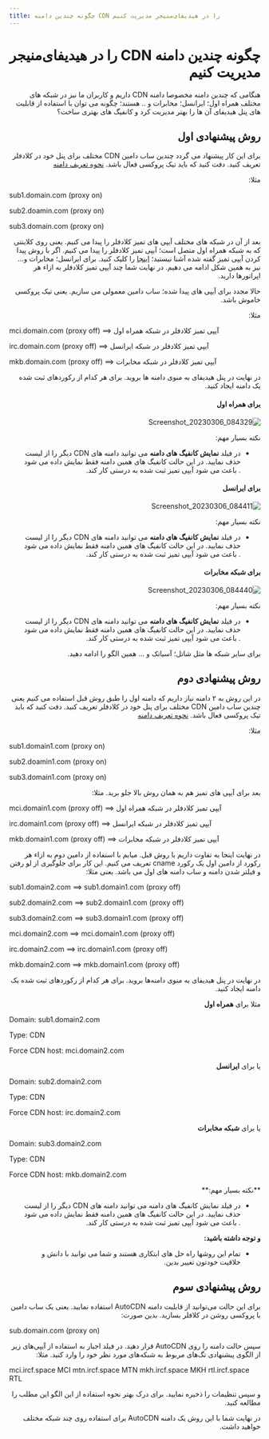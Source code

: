 ```yaml
---
title: چگونه چندین دامنه CDN را در هیدیفای‌منیجر مدیریت کنیم
---
```


<div dir="rtl" markdown="1">
  
# چگونه چندین دامنه CDN را در هیدیفای‌منیجر مدیریت کنیم

هنگامی که چندین دامنه مخصوصا دامنه CDN داریم و کاربران ما نیز در شبکه های مختلف همراه اول؛ ایرانسل؛ مخابرات و .. هستند؛ چگونه می توان با استفاده از قابلیت های پنل هیدیفای آن ها را بهتر مدیریت کرد و کانفیگ های بهتری ساخت؟









## روش پیشنهادی اول
برای این کار پیشنهاد می گردد
چندین ساب دامین CDN مختلف برای پنل خود در کلادفلر تعریف کنید. دفت کنید که باید تیک پروکسی فعال باشد. [نحوه تعریف دامنه](https://github.com/hiddify/hiddify-config/wiki/%D8%A7%D9%86%D9%88%D8%A7%D8%B9-%D8%AF%D8%A7%D9%85%D9%86%D9%87-%D9%88-%D9%86%D8%AD%D9%88%D9%87-%D8%AB%D8%A8%D8%AA-%E2%80%8C%D8%A2%D9%86%E2%80%8C%D9%87%D8%A7)

مثلا:
<div dir="ltr" markdown="1">
  
sub1.domain.com  (proxy on)

sub2.doamin.com (proxy on)

sub3.domain.com (proxy on)

</div>


بعد از آن در شبکه های مختلف آیپی های تمیز کلادفلر را پیدا می کنیم. یعنی روی کلاینتی که به شبکه همراه اول متصل است؛ آیپی تمیز کلادفلر را پیدا می کنیم. اگر با روش پیدا کردن آیپی تمیز گفته شده آشنا نیستید؛ [اینجا](https://github.com/hiddify/hiddify-config/wiki/%DA%86%DA%AF%D9%88%D9%86%DA%AF%DB%8C-%DB%8C%D8%A7%D9%81%D8%AA%D9%86-%D8%A2%DB%8C%D9%BE%DB%8C-%D8%AA%D9%85%DB%8C%D8%B2-%DA%A9%D9%84%D8%A7%D8%AF%D9%81%D9%84%D8%B1) را کلیک کنید.
 برای ایرانسل؛ مخابرات و... نیز به همین شکل ادامه می دهیم. در نهایت شما چند آیپی تمیز کلادفلر به ازاء هر اپراتورها  دارید. 

حالا مجدد برای آیپی های پیدا شده؛ ساب دامین معمولی می سازیم. یعنی تیک پروکسی خاموش باشد.

مثلا:
<div dir="ltr" markdown="1">
  
mci.domain.com  (proxy off)  ==>  آیپی تمیز کلادفلر در شبکه همراه اول

irc.domain.com   (proxy off)  ==>  آیپی تمیز کلادفلر در شبکه ایرانسل

mkb.domain.com  (proxy off)  ==>  آیپی تمیز کلادفلر در شبکه مخابرات
</div>

در نهایت در پنل هیدیفای به منوی دامنه ها بروید. برای هر کدام از رکوردهای ثبت شده یک دامنه ایجاد کنید.

#### برای همراه اول

![Screenshot_20230306_084329](https://user-images.githubusercontent.com/125398461/223029768-d9817136-fd07-413d-a273-ceffd8ddc328.png)

نکته بسیار مهم:

- در فیلد **نمایش کانفیگ های دامنه** می توانید دامنه های CDN دیگر را از لیست حذف نمایید. در این حالت کانفیگ های همین دامنه فقط نمایش داده می شود . باعث می شود آیپی تمیز ثبت شده به درستی کار کند.

#### برای ایرانسل

![Screenshot_20230306_084411](https://user-images.githubusercontent.com/125398461/223029873-be4a8617-95c2-4c93-befd-7bbf50b91073.png)

نکته بسیار مهم:

- در فیلد **نمایش کانفیگ های دامنه** می توانید دامنه های CDN دیگر را از لیست حذف نمایید. در این حالت کانفیگ های همین دامنه فقط نمایش داده می شود . باعث می شود آیپی تمیز ثبت شده به درستی کار کند.

#### برای شبکه مخابرات 

![Screenshot_20230306_084440](https://user-images.githubusercontent.com/125398461/223029865-7625d50d-3c03-43d1-b191-e6c5f2fe00d4.png)

نکته بسیار مهم:

- در فیلد **نمایش کانفیگ های دامنه** می توانید دامنه های CDN دیگر را از لیست حذف نمایید. در این حالت کانفیگ های همین دامنه فقط نمایش داده می شود . باعث می شود آیپی تمیز ثبت شده به درستی کار کند.


برای سایر شبکه ها مثل شاتل؛ آسیاتک و ... همین الگو را ادامه دهید.

## روش پیشنهادی دوم

در این روش به ۲ دامنه نیاز داریم  که دامنه اول را طبق روش قبل استفاده می کنیم یعنی چندین ساب دامین CDN مختلف برای پنل خود در کلادفلر تعریف کنید. دفت کنید که باید تیک پروکسی فعال باشد. [نحوه تعریف دامنه](https://github.com/hiddify/hiddify-config/wiki/%D8%A7%D9%86%D9%88%D8%A7%D8%B9-%D8%AF%D8%A7%D9%85%D9%86%D9%87-%D9%88-%D9%86%D8%AD%D9%88%D9%87-%D8%AB%D8%A8%D8%AA-%E2%80%8C%D8%A2%D9%86%E2%80%8C%D9%87%D8%A7)

مثلا:
<div dir="ltr" markdown="1">
  
sub1.domain1.com (proxy on)

sub2.doamin1.com (proxy on)

sub3.domain1.com (proxy on)
</div>

بعد برای آیپی های تمیز هم به همان روش بالا جلو برید. مثلا:
<div dir="ltr" markdown="1">
  
mci.domain1.com (proxy off) ==> آیپی تمیز کلادفلر در شبکه همراه اول

irc.domain1.com (proxy off) ==> آیپی تمیز کلادفلر در شبکه ایرانسل

mkb.domain1.com (proxy off) ==> آیپی تمیز کلادفلر در شبکه مخابرات
</div>

در نهایت اینجا یه تفاوت داریم با روش قبل. میایم با استفاده از دامین دوم به ازاء هر رکورد از دامین اول یک رکورد cname  تعریف می کنیم. این کار برای جلوگیری از لو رفتن و فیلتر شدن دامنه و ساب دامنه های اول می باشد. یعنی مثلا:

<div dir="ltr" markdown="1">
  
sub1.domain2.com ==> sub1.domain1.com (proxy off)

sub2.domain2.com ==> sub2.domain1.com (proxy off)

sub3.domain2.com ==> sub3.domain1.com (proxy off)

mci.domain2.com  ==> mci.domain1.com (proxy off)

irc.domain2.com ==> irc.domain1.com (proxy off)

mkb.domain2.com ==> mkb.domain1.com (proxy off)
</div>
در نهایت در پنل هیدیفای به منوی دامنه‌ها بروید. برای هر کدام از رکوردهای ثبت شده یک دامنه ایجاد کنید.

مثلا برای **همراه اول**
<div dir="ltr" markdown="1">
  
Domain: sub1.domain2.com

Type: CDN

Force CDN host:  mci.domain2.com
</div>

یا برای **ایرانسل**
<div dir="ltr" markdown="1">
  
Domain: sub2.domain2.com

Type: CDN

Force CDN host:  irc.domain2.com
</div>

یا برای **شبکه مخابرات**
<div dir="ltr" markdown="1">
  
Domain: sub3.domain2.com

Type: CDN

Force CDN host:  mkb.domain2.com
</div>
**نکته بسیار مهم:**

- در فیلد نمایش کانفیگ های دامنه می توانید دامنه های CDN دیگر را از لیست حذف نمایید. در این حالت کانفیگ های همین دامنه فقط نمایش داده می شود . باعث می شود آیپی تمیز ثبت شده به درستی کار کند.

**و توجه داشته باشید:**

- تمام این روشها راه حل های ابتکاری هستند و شما می توانید با دانش و خلاقیت خودتون تغییر بدین.



## روش پیشنهادی سوم

برای این حالت می‌توانید از قابلیت دامنه AutoCDN استفاده نمایید.
یعنی یک ساب دامین با پروکسی روشن در کلافلر بسازید. بدین صورت:
<div dir="ltr" markdown="1">
  
sub.domain.com (proxy on)
</div>
سپس حالت دامنه را روی AutoCDN قرار دهید.
در فیلد اجبار به استفاده از آیپی‌های زیر از الگوی پیشنهادی تگ‌های مربوط به شبکه‌های مورد نظر خود را وارد کنید. مثلا:
<div dir="ltr" markdown="1">
  
mci.ircf.space MCI
mtn.ircf.space MTN
mkh.ircf.space MKH
rtl.ircf.space RTL
</div>
و سپس تنظیمات را ذخیره نمایید. برای درک بهتر نحوه استفاده از این الگو این مطلب را مطالعه کنید.

در نهایت شما با این روش یک دامنه AutoCDN برای استفاده روی چند شبکه مختلف خواهید داشت.




</div>
